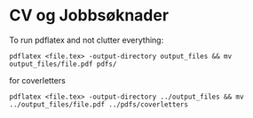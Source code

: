 # CV og Jobbsøknader
To run pdflatex and not clutter everything:
```
pdflatex <file.tex> -output-directory output_files && mv output_files/file.pdf pdfs/
```
for coverletters
```
pdflatex <file.tex> -output-directory ../output_files && mv ../output_files/file.pdf ../pdfs/coverletters
```
